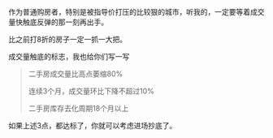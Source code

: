 作为普通购房者，特别是被指导价打压的比较狠的城市，听我的，一定要等着成交量快触底反弹的那一刻再出手。

比之前打8折的房子一定一抓一大把。

成交量触底的标志，我也给你们写一写

> 二手房成交量比高点萎缩80%
>
> 连续3个月，成交量环比下降不超过10%
>
> 二手房库存去化周期18个月以上

如果上述3点，都达标了，你就可以考虑进场抄底了。